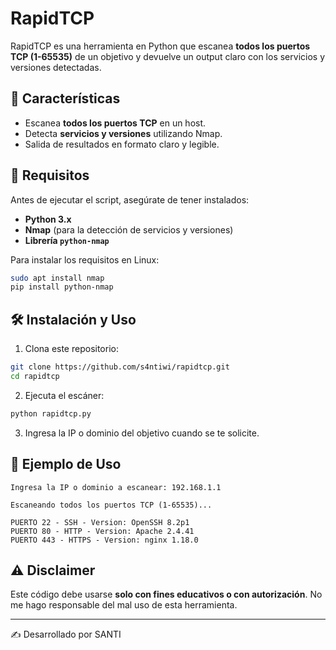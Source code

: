# RapidTCP

RapidTCP es una herramienta en Python que escanea **todos los puertos TCP (1-65535)** de un objetivo y devuelve un output claro con los servicios y versiones detectadas.

## 🚀 Características
- Escanea **todos los puertos TCP** en un host.
- Detecta **servicios y versiones** utilizando Nmap.
- Salida de resultados en formato claro y legible.

## 📌 Requisitos

Antes de ejecutar el script, asegúrate de tener instalados:

- **Python 3.x**
- **Nmap** (para la detección de servicios y versiones)
- **Librería `python-nmap`**

Para instalar los requisitos en Linux:
```bash
sudo apt install nmap
pip install python-nmap
```

## 🛠 Instalación y Uso

1. Clona este repositorio:
```bash
git clone https://github.com/s4ntiwi/rapidtcp.git
cd rapidtcp
```

2. Ejecuta el escáner:
```bash
python rapidtcp.py
```

3. Ingresa la IP o dominio del objetivo cuando se te solicite.

## 📌 Ejemplo de Uso

```
Ingresa la IP o dominio a escanear: 192.168.1.1

Escaneando todos los puertos TCP (1-65535)...

PUERTO 22 - SSH - Version: OpenSSH 8.2p1
PUERTO 80 - HTTP - Version: Apache 2.4.41
PUERTO 443 - HTTPS - Version: nginx 1.18.0
```

## ⚠️ Disclaimer
Este código debe usarse **solo con fines educativos o con autorización**. No me hago responsable del mal uso de esta herramienta.

---
✍️ Desarrollado por SANTI

